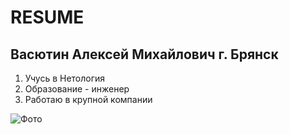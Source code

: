 # RESUME 

## Васютин Алексей Михайлович г. Брянск 

1. Учусь в Нетология 
2. Образование - инженер 
3. Работаю в крупной компании
   
![Фото](https://s1.1zoom.ru/big3/421/343461-svetik.jpg)
